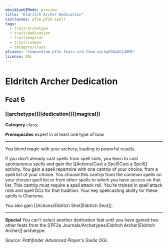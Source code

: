 ```yaml
---
obsidianUIMode: preview
title: "Eldritch Archer Dedication"
cssclasses: pf2e,pf2e-spell
tags:
  - trait/archetype
  - trait/dedication
  - trait/magical
  - trait/common
  - category/class
aliases: "Compendium.pf2e.feats-srd.Item.oyLkqhDGwGGj40ME"
license: OGL
---
```

# Eldritch Archer Dedication
## Feat 6
### [[archetype]][[dedication]][[magical]]

**Category** class; 



**Prerequisites** expert in at least one type of bow
* * *
You blend magic with your archery, leading to powerful results.

If you don't already cast spells from spell slots, you learn to cast spontaneous spells and gain the [[Actions/Cast a Spell|Cast a Spell]] activity. You gain a spell repertoire with one cantrip of your choice, from a spell list of your choice. You choose this cantrip from the common spells on your chosen spell list or from other spells to which you have access on that list. This cantrip must require a spell attack roll. You're trained in spell attack rolls and spell DCs for that tradition. Your key spellcasting ability for these spells is Charisma.

You also gain [[Actions/Eldritch Shot|Eldritch Shot]].

* * *

**Special** You can't select another dedication feat until you have gained two other feats from the [[PF2e Journals/Archetypes/Eldritch Archer|Eldritch Archer]] archetype.

*Source: Pathfinder Advanced Player's Guide*
*OGL*